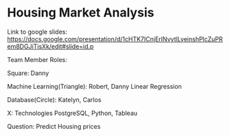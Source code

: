 # Housing Market Analysis

Link to google slides: https://docs.google.com/presentation/d/1cHTK7ICnjErINvytlLyeinshPlcZuPRem8DGJiTisXk/edit#slide=id.p

Team Member Roles:

Square: Danny

Machine Learning(Triangle): Robert, Danny
Linear Regression

Database(Circle): Katelyn, Carlos

X: Technologies
PostgreSQL, Python, Tableau


Question: Predict Housing prices


